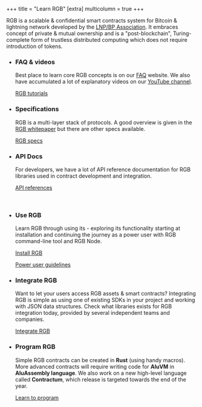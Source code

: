 +++
title = "Learn RGB"
[extra]
multicolumn = true
+++

RGB is a scalable & confidential smart contracts system for Bitcoin & lightning
network developed by the [LNP/BP Association](https://www.lnp-bp.org). It 
embraces concept of private & mutual ownership and is a "post-blockchain", 
Turing-complete form of trustless distributed computing which does not require 
introduction of tokens.

* ### FAQ & videos

  Best place to learn core RGB concepts is on our [FAQ] website. We also have
  accumulated a lot of explanatory videos on our [YouTube channel].

  <a href="/docs#tutorials" class="button button-secondary">RGB tutorials</a>

* ### Specifications

  RGB is a multi-layer stack of protocols. A good overview is given in the
  [RGB whitepaper] but there are other specs available.

  <a href="/docs#specs" class="button button-secondary">RGB specs</a>

* ### API Docs

  For developers, we have a lot of API reference documentation for RGB libraries
  used in contract development and integration.

  <a href="/docs#api" class="button button-secondary">API references</a>

<div>&nbsp;</div>

* ### Use RGB

  Learn RGB through using its - exploring its functionality starting at 
  installation and continuing the journey as a power user with RGB 
  command-line tool and RGB Node.
  
  <a href="/install" class="button button-secondary">Install RGB</a>
  
  <a href="/power-user" class="button button-secondary">Power user guidelines</a>


* ### Integrate RGB

  Want to let your users access RGB assets & smart contracts?
  Integrating RGB is simple as using one of existing SDKs in your project and
  working with JSON data structures. Check what libraries exists for RGB
  integration today, provided by several independent teams and companies.
  
  <a href="/integrate" class="button button-secondary">Integrate RGB</a>


* ### Program RGB

  Simple RGB contracts can be created in **Rust** (using handy macros).
  More advanced contracts will require writing code for **AluVM** in
  **AluAssembly language**. We also work on a new high-level language called
  **Contractum**, which release is targeted towards the end of the year.

  <a href="/program" class="button button-secondary">Learn to program</a>

[FAQ]: https://www.rgbfaq.com
[YouTube channel]: https://youtube.com/LNP-BP
[RGB whitepaper]: https://blackpaper.rgb.tech
